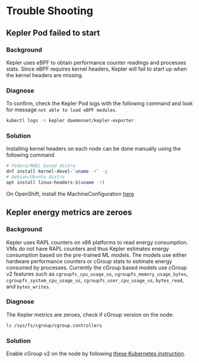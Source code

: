 # Trouble Shooting

## Kepler Pod failed to start

### Background

Kepler uses eBPF to obtain performance counter readings and processes stats. Since eBPF requires kernel
headers, Kepler will fail to start up when the kernel headers are missing.

### Diagnose

To confirm, check the Kepler Pod logs with the following command and look for message
`not able to load eBPF modules`.

```bash
kubectl logs -n kepler daemonset/kepler-exporter
```

### Solution

Installing kernel headers on each node can be done manually using the following command

```bash
# Fedora/RHEL based distro
dnf install kernel-devel-`uname -r` -y
# Debian/Ubuntu distro
apt install linux-headers-$(uname -r)
```

On OpenShift, install the MachineConfiguration [here](https://github.com/sustainable-computing-io/kepler/tree/main/manifests/config/cluster-prereqs)

## Kepler energy metrics are zeroes

<!-- markdownlint-disable MD024 -->
### Background

Kepler uses RAPL counters on x86 platforms to read energy consumption.
VMs do not have RAPL counters and thus Kepler estimates energy consumption based on the pre-trained
ML models. The models use either hardware performance counters or cGroup stats to estimate energy
consumed by processes. Currently the cGroup based models use cGroup v2 features such as
`cgroupfs_cpu_usage_us`, `cgroupfs_memory_usage_bytes`, `cgroupfs_system_cpu_usage_us`,
`cgroupfs_user_cpu_usage_us`, `bytes_read`, and `bytes_writes`.

### Diagnose

The Kepler metrics are zeroes, check if cGroup version on the node:

```bash
ls /sys/fs/cgroup/cgroup.controllers
```

### Solution
<!-- markdownlint-enable MD024 -->

Enable cGroup v2 on the node by following [these Kubernetes instruction](https://kubernetes.io/docs/concepts/architecture/cgroups/).
